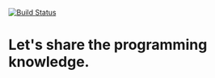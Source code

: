 [![Build Status](https://travis-ci.org/kwgch/qiita_kana.svg)](https://travis-ci.org/kwgch/qiita_kana)

# Let's share the programming knowledge.

